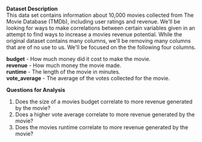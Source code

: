 <b>Dataset Description</b><br>
This data set contains information about 10,000 movies collected from The Movie Database (TMDb), including user ratings and revenue. We'll be looking for ways to make correlations between certain variables given in an attempt to find ways to increase a movies revenue potential. While the original dataset contains many columns, we'll be removing many columns that are of no use to us. We'll be focused on the the following four columns.

<b>budget</b> - How much money did it cost to make the movie.<br>
<b>revenue</b> - How much money the movie made.<br>
<b>runtime</b> -  The length of the movie in minutes.<br>
<b>vote_average</b> - The average of the votes collected for the movie.

<b>Questions for Analysis</b>
1) Does the size of a movies budget correlate to more revenue generated by the movie?
2) Does a higher vote average correlate to more revenue generated by the movie?
3) Does the movies runtime correlate to more revenue generated by the movie?
